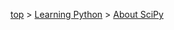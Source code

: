 <!-- パンくずリスト -->
[top](../index.md) > [Learning Python](./learning_scipy.md) > [About SciPy](./learning_scipy.md)

